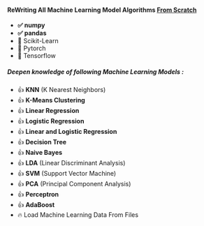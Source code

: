 
<h4>ReWriting All Machine Learning Model Algorithms <u>From Scratch</u></h4> 
<ul>
    <li><b>&#9989 numpy</b></li>
    <li><b>&#9989 pandas</b></li>
    <li>&#128683 Scikit-Learn</li>
    <li>&#128683 Pytorch</li>
    <li>&#128683 Tensorflow</li>
</ul>

<h5>Deepen knowledge of following Machine Learning Models :</h5>
<ul>
    <li>&#128077 <b>KNN</b> (K Nearest Neighbors)</li>
    <li>&#128077 <b>K-Means Clustering</b></li>
    <li>&#128077 <b>Linear Regression</b></li>
    <li>&#128077 <b>Logistic Regression</b></li>
    <li>&#128077 <b>Linear and Logistic Regression</b></li>
    <li>&#128077 <b>Decision Tree</b></li>
    <li>&#128077 <b>Naive Bayes</b></li>
    <li>&#128077 <b>LDA</b> (Linear Discriminant Analysis)</li>
    <li>&#128077 <b>SVM</b> (Support Vector Machine)</li>
    <li>&#128077 <b>PCA</b> (Principal Component Analysis)</li>
    <li>&#128077 <b>Perceptron</b></li>
    <li>&#128077 <b>AdaBoost</b></li>
    <li>&#128293   Load Machine Learning Data From Files</li>

</ul>

